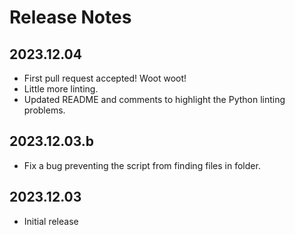 # Release Notes

## 2023.12.04

- First pull request accepted! Woot woot!
- Little more linting.
- Updated README and comments to highlight the Python linting problems.

## 2023.12.03.b

- Fix a bug preventing the script from finding files in folder.

## 2023.12.03

- Initial release
